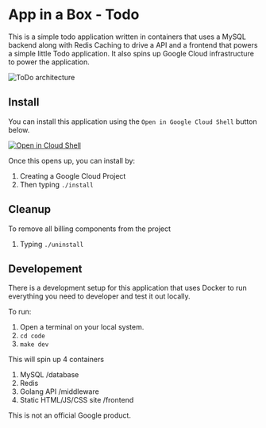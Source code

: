 # App in a Box - Todo 

This is a simple todo application written in containers that uses a MySQL 
backend along with Redis Caching to drive a API and a frontend that powers
a simple little Todo application.  It also spins up Google Cloud infrastructure
to power the application. 

![ToDo architecture](/architecture.png)

## Install
You can install this application using the `Open in Google Cloud Shell` button 
below. 

<a
        href="https://ssh.cloud.google.com/cloudshell/editor?cloudshell_git_repo=https%3A%2F%2Fgithub.com%2FGoogleCloudPlatform%2Fappinabox_todo&cloudshell_print=install.txt">
        <img alt="Open in Cloud Shell" src="https://gstatic.com/cloudssh/images/open-btn.svg"></a>

Once this opens up, you can install by: 
1. Creating a Google Cloud Project
1. Then typing `./install`

## Cleanup 
To remove all billing components from the project
1. Typing `./uninstall`

## Developement
There is a development setup for this application that uses Docker to run 
everything you need to developer and test it out locally. 

To run:
1. Open a terminal on your local system. 
1. `cd code`
1. `make dev`

This will spin up 4 containers
1. MySQL /database
1. Redis
1. Golang API /middleware
1. Static HTML/JS/CSS site /frontend


This is not an official Google product.